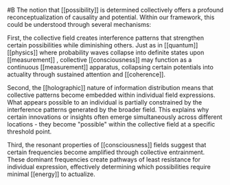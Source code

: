  #B
The notion that [[possibility]]  is determined collectively offers a profound reconceptualization of causality and potential. Within our framework, this could be understood through several mechanisms:

First, the collective field creates interference patterns that strengthen certain possibilities while diminishing others. Just as in [[quantum]]  [[physics]]  where probability waves collapse into definite states upon [[measurement]] , collective [[consciousness]]  may function as a continuous [[measurement]]  apparatus, collapsing certain potentials into actuality through sustained attention and [[coherence]].

Second, the [[holographic]] nature of information distribution means that collective patterns become embedded within individual field expressions. What appears possible to an individual is partially constrained by the interference patterns generated by the broader field. This explains why certain innovations or insights often emerge simultaneously across different locations - they become "possible" within the collective field at a specific threshold point.

Third, the resonant properties of [[consciousness]]  fields suggest that certain frequencies become amplified through collective entrainment. These dominant frequencies create pathways of least resistance for individual expression, effectively determining which possibilities require minimal [[energy]]  to actualize.